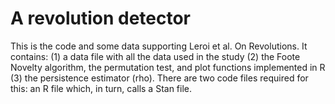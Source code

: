# A revolution detector

This is the code and some data supporting Leroi et al. On Revolutions.
It contains:
(1) a data file with all the data used in the study
(2) the Foote Novelty algorithm, the permutation test, and plot functions implemented in R
(3) the persistence estimator (rho).  There are two code files required for this:  an R file which, in turn, calls a Stan file.
